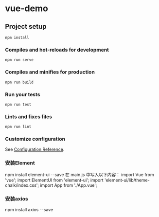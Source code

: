 # vue-demo

## Project setup
```
npm install
```

### Compiles and hot-reloads for development
```
npm run serve
```

### Compiles and minifies for production
```
npm run build
```

### Run your tests
```
npm run test
```

### Lints and fixes files
```
npm run lint
```

### Customize configuration
See [Configuration Reference](https://cli.vuejs.org/config/).
### 安装Element
 npm install element-ui --save 
 在 main.js 中写入以下内容： 
 import Vue from 'vue'; 
 import ElementUI from 'element-ui'; 
 import 'element-ui/lib/theme-chalk/index.css'; 
 import App from './App.vue';
### 安装axios 
npm install axios --save
